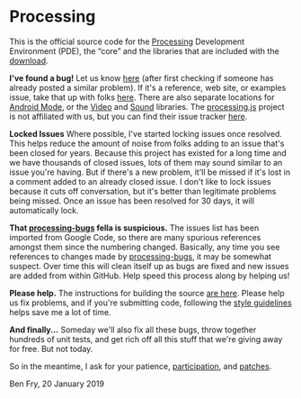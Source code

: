 Processing
==========

This is the official source code for the [Processing](http://processing.org) Development Environment (PDE),
the “core” and the libraries that are included with the [download](http://processing.org/download).

__I've found a bug!__
Let us know [here](https://github.com/processing/processing/issues) (after first checking if someone has already posted a similar problem).
If it's a reference, web site, or examples issue, take that up with folks [here](https://github.com/processing/processing-docs/issues).
There are also separate locations for [Android Mode](https://github.com/processing/processing-android/issues), or the [Video](https://github.com/processing/processing-video/issues) and [Sound](https://github.com/processing/processing-sound/issues) libraries.
The [processing.js](http://processingjs.org) project is not affiliated with us, but you can find their issue tracker [here](https://github.com/processing-js/processing-js/issues).

__Locked Issues__
Where possible, I've started locking issues once resolved. This helps reduce the amount of noise from folks adding to an issue that's been closed for years. Because this project has existed for a long time and we have thousands of closed issues, lots of them may sound similar to an issue you're having. But if there's a new problem, it'll be missed if it's lost in a comment added to an already closed issue. I don't like to lock issues because it cuts off conversation, but it's better than legitimate problems being missed. Once an issue has been resolved for 30 days, it will automatically lock.

__That [processing-bugs](https://github.com/processing-bugs) fella is suspicious.__
The issues list has been imported from Google Code, so there are many spurious references
amongst them since the numbering changed. Basically, any time you see references to
changes made by [processing-bugs](https://github.com/processing-bugs), it may be somewhat suspect.
Over time this will clean itself up as bugs are fixed and new issues are added from within GitHub.
Help speed this process along by helping us!

__Please help.__
The instructions for building the source [are here](https://github.com/processing/processing/wiki/Build-Instructions).
Please help us fix problems, and if you're submitting code, following the [style guidelines](https://github.com/processing/processing/wiki/Style-Guidelines) helps save me a lot of time.

__And finally...__
Someday we'll also fix all these bugs, throw together hundreds of unit tests, and get rich off all this stuff that we're giving away for free. But not today.

So in the meantime, I ask for your patience,
[participation](https://github.com/processing/processing/wiki/Project-List),
and [patches](https://github.com/processing/processing/pulls).

Ben Fry, 20 January 2019
